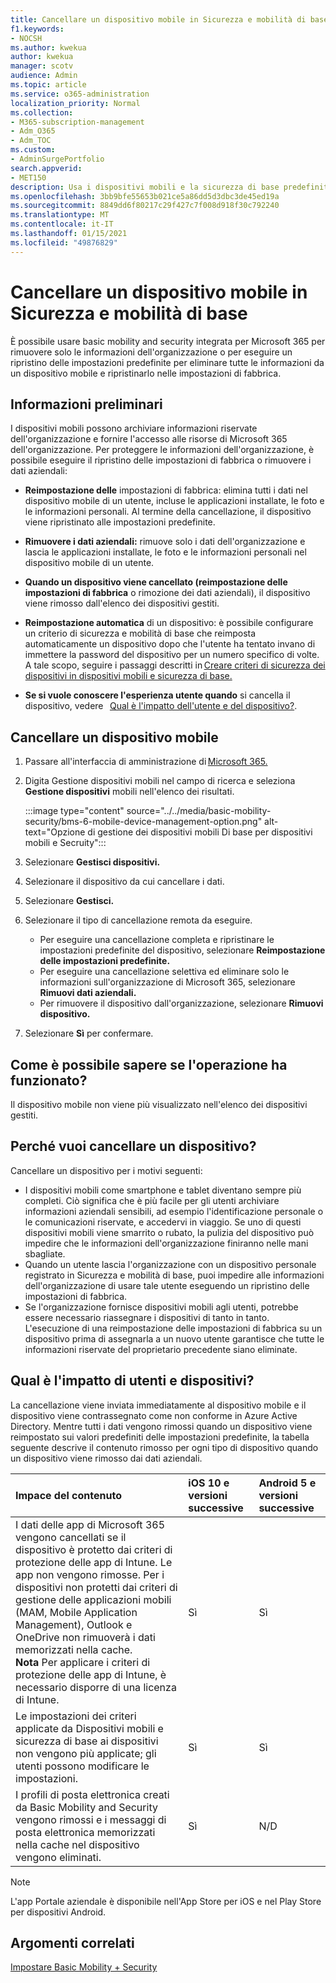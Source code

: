 ```yaml
---
title: Cancellare un dispositivo mobile in Sicurezza e mobilità di base
f1.keywords:
- NOCSH
ms.author: kwekua
author: kwekua
manager: scotv
audience: Admin
ms.topic: article
ms.service: o365-administration
localization_priority: Normal
ms.collection:
- M365-subscription-management
- Adm_O365
- Adm_TOC
ms.custom:
- AdminSurgePortfolio
search.appverid:
- MET150
description: Usa i dispositivi mobili e la sicurezza di base predefiniti per rimuovere le informazioni dai dispositivi registrati.
ms.openlocfilehash: 3bb9bfe55653b021ce5a86dd5d3dbc3de45ed19a
ms.sourcegitcommit: 8849dd6f80217c29f427c7f008d918f30c792240
ms.translationtype: MT
ms.contentlocale: it-IT
ms.lasthandoff: 01/15/2021
ms.locfileid: "49876829"
---
```

# <a name="wipe-a-mobile-device-in-basic-mobility-and-security"></a>Cancellare un dispositivo mobile in Sicurezza e mobilità di base

È possibile usare basic mobility and security integrata per Microsoft 365 per rimuovere solo le informazioni dell'organizzazione o per eseguire un ripristino delle impostazioni predefinite per eliminare tutte le informazioni da un dispositivo mobile e ripristinarlo nelle impostazioni di fabbrica.

## <a name="before-you-begin"></a>Informazioni preliminari

I dispositivi mobili possono archiviare informazioni riservate dell'organizzazione e fornire l'accesso alle risorse di Microsoft 365 dell'organizzazione. Per proteggere le informazioni dell'organizzazione, è possibile eseguire il ripristino delle impostazioni di fabbrica o rimuovere i dati aziendali:

- **Reimpostazione delle** impostazioni di fabbrica: elimina tutti i dati nel dispositivo mobile di un utente, incluse le applicazioni installate, le foto e le informazioni personali. Al termine della cancellazione, il dispositivo viene ripristinato alle impostazioni predefinite.

- **Rimuovere i dati aziendali:** rimuove solo i dati dell'organizzazione e lascia le applicazioni installate, le foto e le informazioni personali nel dispositivo mobile di un utente.

- **Quando un dispositivo viene cancellato (reimpostazione delle impostazioni di fabbrica** o rimozione dei dati aziendali), il dispositivo viene rimosso dall'elenco dei dispositivi gestiti.
    
- **Reimpostazione automatica** di un dispositivo: è possibile configurare un criterio di sicurezza e mobilità di base che reimposta automaticamente un dispositivo dopo che l'utente ha tentato invano di immettere la password del dispositivo per un numero specifico di volte. A tale scopo, seguire i passaggi descritti in [Creare criteri di sicurezza dei dispositivi in dispositivi mobili e sicurezza di base.](create-device-security-policies.md)
    
- **Se si vuole conoscere l'esperienza utente quando** si cancella il dispositivo, vedere   [Qual è l'impatto dell'utente e del dispositivo?](#whats-the-user-and-device-impact).

## <a name="wipe-a-mobile-device"></a>Cancellare un dispositivo mobile

1. Passare all'interfaccia di amministrazione di [Microsoft 365.](https://support.microsoft.com/office/758befc4-0888-4009-9f14-0d147402fd23)

2. Digita Gestione dispositivi mobili nel campo di ricerca e seleziona **Gestione dispositivi** mobili nell'elenco dei risultati.

    :::image type="content" source="../../media/basic-mobility-security/bms-6-mobile-device-management-option.png" alt-text="Opzione di gestione dei dispositivi mobili Di base per dispositivi mobili e Secruity":::

3. Selezionare **Gestisci dispositivi.**

4. Selezionare il dispositivo da cui cancellare i dati.

5. Selezionare **Gestisci.**

6. Selezionare il tipo di cancellazione remota da eseguire.

    - Per eseguire una cancellazione completa e ripristinare le impostazioni predefinite del dispositivo, selezionare **Reimpostazione delle impostazioni predefinite.**
    - Per eseguire una cancellazione selettiva ed eliminare solo le informazioni sull'organizzazione di Microsoft 365, selezionare **Rimuovi dati aziendali.**
    - Per rimuovere il dispositivo dall'organizzazione, selezionare **Rimuovi dispositivo.**

7. Selezionare **Sì** per confermare.

## <a name="how-do-i-know-it-worked"></a>Come è possibile sapere se l'operazione ha funzionato?

Il dispositivo mobile non viene più visualizzato nell'elenco dei dispositivi gestiti.

## <a name="why-would-you-want-to-wipe-a-device"></a>Perché vuoi cancellare un dispositivo?

Cancellare un dispositivo per i motivi seguenti:

- I dispositivi mobili come smartphone e tablet diventano sempre più completi. Ciò significa che è più facile per gli utenti archiviare informazioni aziendali sensibili, ad esempio l'identificazione personale o le comunicazioni riservate, e accedervi in viaggio. Se uno di questi dispositivi mobili viene smarrito o rubato, la pulizia del dispositivo può impedire che le informazioni dell'organizzazione finiranno nelle mani sbagliate.
- Quando un utente lascia l'organizzazione con un dispositivo personale registrato in Sicurezza e mobilità di base, puoi impedire alle informazioni dell'organizzazione di usare tale utente eseguendo un ripristino delle impostazioni di fabbrica.
- Se l'organizzazione fornisce dispositivi mobili agli utenti, potrebbe essere necessario riassegnare i dispositivi di tanto in tanto. L'esecuzione di una reimpostazione delle impostazioni di fabbrica su un dispositivo prima di assegnarla a un nuovo utente garantisce che tutte le informazioni riservate del proprietario precedente siano eliminate.

## <a name="whats-the-user-and-device-impact"></a>Qual è l'impatto di utenti e dispositivi?

La cancellazione viene inviata immediatamente al dispositivo mobile e il dispositivo viene contrassegnato come non conforme in Azure Active Directory. Mentre tutti i dati vengono rimossi quando un dispositivo viene reimpostato sui valori predefiniti delle impostazioni predefinite, la tabella seguente descrive il contenuto rimosso per ogni tipo di dispositivo quando un dispositivo viene rimosso dai dati aziendali.

|**Impace del contenuto**|**iOS 10 e versioni successive**|**Android 5 e versioni successive**|
|:-----|:-----|:-----|
|I dati delle app di Microsoft 365 vengono cancellati se il dispositivo è protetto dai criteri di protezione delle app di Intune. Le app non vengono rimosse. Per i dispositivi non protetti dai criteri di gestione delle applicazioni mobili (MAM, Mobile Application Management), Outlook e OneDrive non rimuoverà i dati memorizzati nella cache.<br/>**Nota** Per applicare i criteri di protezione delle app di Intune, è necessario disporre di una licenza di Intune.|Sì|Sì|
|Le impostazioni dei criteri applicate da Dispositivi mobili e sicurezza di base ai dispositivi non vengono più applicate; gli utenti possono modificare le impostazioni.|Sì|Sì|
|I profili di posta elettronica creati da Basic Mobility and Security vengono rimossi e i messaggi di posta elettronica memorizzati nella cache nel dispositivo vengono eliminati.|Sì|N/D|
>[!NOTE]
>L'app Portale aziendale è disponibile nell'App Store per iOS e nel Play Store per dispositivi Android.

## <a name="related-topics"></a>Argomenti correlati

[Impostare Basic Mobility + Security](set-up.md)